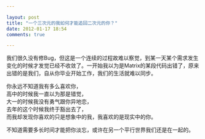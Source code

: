 ```yaml
---

layout: post
title: "一个三次元的我如何才能追回二次元的你？"
date: 2012-01-17 18:54
comments: true

---
```

我们很久没有修Bug，但这是一个连续的过程故难以察觉，到某一天某个需求发生变化的时候才发觉已经不收敛了。一开始我以为是Matrix的某段代码出错了，原来出错的是我们，自从你毕业开始工作，我们的生活就难以同步。

你永远不知道我有多么喜欢你，  
高中的时候我一直以为那是错觉，  
大一的时候我没有勇气跟你异地恋，  
去年的这个时候我终于豁出去了，  
而我却发现你喜欢的只是想象中的我，我喜欢的是现实中的你。

不知道需要多长时间才能把你淡忘，或许在另一个平行世界我们还是在一起的。